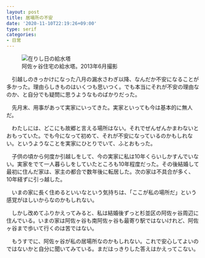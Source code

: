 ```yaml
---
layout: post
title: 居場所の不安
date: '2020-11-10T22:19:26+09:00'
type: serif
categories:
- 日常
---
```


<figure>
<img src="/blog/images/water-tower-2020-11-10.jpg" alt="在りし日の給水塔" />
<figcaption>阿佐ヶ谷住宅の給水塔。2013年6月撮影</figcaption>
</figure>

　引越しのきっかけになった八月の漏水さわぎ以降、なんだか不安になることが多かった。理由らしきものはいくつも思いつく。でも本当にそれが不安の理由なのか、と自分でも疑問に思うようなものばかりだった。

　先月末、用事があって実家にいってきた。実家といっても今は基本的に無人だ。

　わたしには、どこにも故郷と言える場所はない。それでぜんぜんかまわないとおもっていた。でも今になって初めて、それが不安になっているのかもしれない。というようなことを実家にひとりでいて、ふとおもった。

　子供の頃から何度か引越しをして、今の実家に私は10年くらいしかすんでいない。実家をでて一人暮らしをしていたところも10年程度だった。その後結婚して最初に住んだ家は、家主の都合で数年後に転居した。次の家は不具合が多く、10年経ずに引っ越した。

　いまの家に長く住めるといいなという気持ちは、「ここが私の場所だ」という感覚がほしいからなのかもしれない。

　しかし改めてふりかえってみると、私は結婚後ずっと杉並区の阿佐ヶ谷周辺に住んでいる。いまの家は阿佐ヶ谷も南阿佐ヶ谷も最寄り駅ではないけれど、阿佐ヶ谷まで歩いて行くのは苦ではない。

　もうすでに、阿佐ヶ谷が私の居場所なのかもしれない。これで安心してよいのではないかと自分に聞いてみている。まだはっきりした答えはかえってこない。
